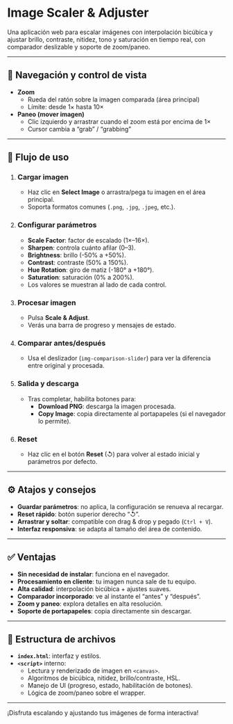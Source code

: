 # Image Scaler & Adjuster

Una aplicación web para escalar imágenes con interpolación bicúbica y ajustar brillo, contraste, nitidez, tono y saturación en tiempo real, con comparador deslizable y soporte de zoom/paneo.

---

## 🧭 Navegación y control de vista

- **Zoom**  
  - Rueda del ratón sobre la imagen comparada (área principal)  
  - Límite: desde 1× hasta 10×  
- **Paneo (mover imagen)**  
  - Clic izquierdo y arrastrar cuando el zoom está por encima de 1×  
  - Cursor cambia a “grab” / “grabbing”

---

## 🚀 Flujo de uso

1. ### Cargar imagen  
   - Haz clic en **Select Image** o arrastra/pega tu imagen en el área principal.  
   - Soporta formatos comunes (`.png`, `.jpg`, `.jpeg`, etc.).

2. ### Configurar parámetros  
   - **Scale Factor**: factor de escalado (1×–16×).  
   - **Sharpen**: controla cuánto afilar (0–3).  
   - **Brightness**: brillo (-50% a +50%).  
   - **Contrast**: contraste (50% a 150%).  
   - **Hue Rotation**: giro de matiz (-180° a +180°).  
   - **Saturation**: saturación (0% a 200%).  
   - Los valores se muestran al lado de cada control.

3. ### Procesar imagen  
   - Pulsa **Scale & Adjust**.  
   - Verás una barra de progreso y mensajes de estado.

4. ### Comparar antes/después  
   - Usa el deslizador (`img-comparison-slider`) para ver la diferencia entre original y procesada.

5. ### Salida y descarga  
   - Tras completar, habilita botones para:
     - **Download PNG**: descarga la imagen procesada.  
     - **Copy Image**: copia directamente al portapapeles (si el navegador lo permite).

6. ### Reset  
   - Haz clic en el botón **Reset** (↺) para volver al estado inicial y parámetros por defecto.

---

## ⚙️ Atajos y consejos

- **Guardar parámetros**: no aplica, la configuración se renueva al recargar.  
- **Reset rápido**: botón superior derecho “↺”.  
- **Arrastrar y soltar**: compatible con drag & drop y pegado (`Ctrl + V`).  
- **Interfaz responsiva**: se adapta al tamaño del área de contenido.

---

## ✅ Ventajas

- **Sin necesidad de instalar**: funciona en el navegador.  
- **Procesamiento en cliente**: tu imagen nunca sale de tu equipo.  
- **Alta calidad**: interpolación bicúbica + ajustes suaves.  
- **Comparador incorporado**: ve al instante el “antes” y “después”.  
- **Zoom y paneo**: explora detalles en alta resolución.  
- **Soporte de portapapeles**: copia directamente sin descargar.

---

## 📂 Estructura de archivos

- **`index.html`**: interfaz y estilos.  
- **`<script>`** interno:
  - Lectura y renderizado de imagen en `<canvas>`.  
  - Algoritmos de bicúbica, nitidez, brillo/contraste, HSL.  
  - Manejo de UI (progreso, estado, habilitación de botones).  
  - Lógica de zoom/paneo sobre el wrapper.

---

¡Disfruta escalando y ajustando tus imágenes de forma interactiva!  
